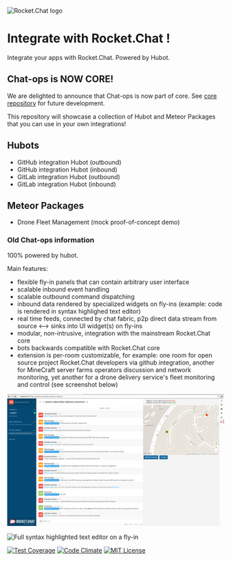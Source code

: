 ![Rocket.Chat logo](https://rocket.chat/images/logo/logo-dark.svg?v3)

# Integrate with Rocket.Chat !

Integrate your apps with Rocket.Chat.   Powered by Hubot.

## Chat-ops is NOW CORE!

We are delighted to announce that Chat-ops is now part of core.  See [core repository](https://github.com/RocketChat/Rocket.Chat) for future development.

This repository will showcase a collection of Hubot and Meteor Packages that you can use in your own integrations!

## Hubots 
* GitHub integration Hubot (outbound)
* GitHub integration Hubot (inbound)
* GitLab integration Hubot (outbound)
* GitLab integration Hubot (inbound)

## Meteor Packages 
* Drone Fleet Management (mock proof-of-concept demo)


### Old Chat-ops information

100% powered by hubot.

Main features:

* flexible fly-in panels that can contain arbitrary user interface
* scalable inbound event handling
* scalable outbound command dispatching
* inbound data rendered by specialized widgets on fly-ins (example: code is rendered in syntax highlighed text editor)
* real time feeds, connected by chat fabric, p2p direct data stream from source <--> sinks into UI widget(s) on fly-ins
* modular, non-intrusive, integration with the mainstream Rocket.Chat core
* bots backwards compatible with Rocket.Chat core
* extension is per-room customizable, for example: one room for open source project Rocket.Chat developers via github integration, another for MineCraft server farms operators discussion and network monitoring, yet another for a drone delivery service's fleet monitoring and control (see screenshot below)

![Integrate your apps with fly-in panels](https://raw.githubusercontent.com/Sing-Li/bbug/master/images/dronechatops.png)

![Full syntax highlighted text editor on a fly-in](https://cloud.githubusercontent.com/assets/122633/9616075/2d6b419c-50ca-11e5-8eef-3d378250396d.png)



[![Test Coverage](https://codeclimate.com/github/RocketChat/Rocket.Chat.Ops/badges/coverage.svg)](https://codeclimate.com/github/RocketChat/Rocket.Chat.Ops/coverage)
[![Code Climate](https://codeclimate.com/github/RocketChat/Rocket.Chat.Ops/badges/gpa.svg)](https://codeclimate.com/github/RocketChat/Rocket.Chat.Ops)
[![MIT License](http://img.shields.io/badge/license-MIT-blue.svg?style=flat)](https://github.com/RocketChat/Rocket.Chat/raw/master/LICENSE)


